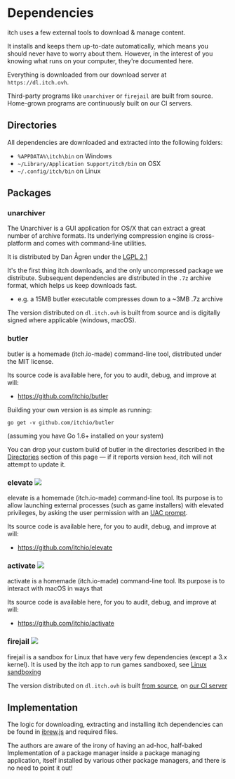 
# Dependencies

itch uses a few external tools to download & manage content.

It installs and keeps them up-to-date automatically, which means you should
never have to worry about them. However, in the interest of you knowing what
runs on your computer, they're documented here.

Everything is downloaded from our download server at `https://dl.itch.ovh`.

Third-party programs like `unarchiver` or `firejail` are built from source.
Home-grown programs are continuously built on our CI servers.

## Directories

All dependencies are downloaded and extracted into the following folders:

  * `%APPDATA%\itch\bin` on Windows
  * `~/Library/Application Support/itch/bin` on OSX
  * `~/.config/itch/bin` on Linux

## Packages

### unarchiver

The Unarchiver is a GUI application for OS/X that can extract a great number
of archive formats. Its underlying compression engine is cross-platform and
comes with command-line utilities.

It is distributed by Dan Ågren under the [LGPL 2.1](https://bitbucket.org/WAHa_06x36/theunarchiver/src/d89b1d069727c3dd68939e29aa407b6f2051ef6b/License.txt?fileviewer=file-view-default)

It's the first thing itch downloads, and the only uncompressed package we
distribute. Subsequent dependencies are distributed in the `.7z` archive
format, which helps us keep downloads fast.

  * e.g. a 15MB butler executable compresses down to a ~3MB .7z archive

The version distributed on `dl.itch.ovh` is built from source and is digitally
signed where applicable (windows, macOS).

### butler

butler is a homemade (itch.io-made) command-line tool, distributed under the MIT license.

Its source code is available here, for you to audit, debug, and improve at will:

  * <https://github.com/itchio/butler>

Building your own version is as simple as running:

```
go get -v github.com/itchio/butler
```

(assuming you have Go 1.6+ installed on your system)

You can drop your custom build of butler in the directories described in the
[Directories](#directories) section of this page — if it reports version `head`,
itch will not attempt to update it.

### elevate ![](https://img.shields.io/badge/platform-windows-708090.svg)

elevate is a homemade (itch.io-made) command-line tool. Its purpose is to allow
launching external processes (such as game installers) with elevated privileges,
by asking the user permission with an [UAC prompt][].

[UAC prompt]: https://en.wikipedia.org/wiki/User_Account_Control

Its source code is available here, for you to audit, debug, and improve at will:

  * <https://github.com/itchio/elevate>

### activate ![](https://img.shields.io/badge/platform-macOS-708090.svg)

activate is a homemade (itch.io-made) command-line tool. Its purpose is to
interact with macOS in ways that

Its source code is available here, for you to audit, debug, and improve at will:

  * <https://github.com/itchio/activate>

### firejail ![](https://img.shields.io/badge/platform-linux-708090.svg)

firejail is a sandbox for Linux that have very few dependencies (except a 3.x
kernel). It is used by the itch app to run games sandboxed, see [Linux sandboxing](/using/sandbox/linux.md)

The version distributed on `dl.itch.ovh` is built [from source](https://github.com/netblue30/firejail),
on [our CI server](https://git.itch.ovh/itchio/firejail-buildscripts)

## Implementation

The logic for downloading, extracting and installing itch dependencies
can be found in [ibrew.js][] and required files.

[ibrew.js]: https://github.com/itchio/itch/blob/master/appsrc/util/ibrew.js

The authors are aware of the irony of having an ad-hoc, half-baked Implementation
of a package manager inside a package managing application, itself installed by
various other package managers, and there is no need to point it out!
